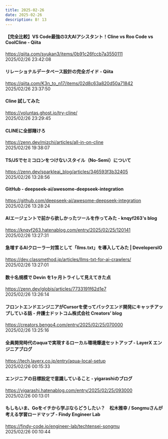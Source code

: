 ```yaml
---
title: 2025-02-26
date: 2025-02-26
description: B! 13
---
```


#### 【完全比較】VS Code最強の3大AIアシスタント！Cline vs Roo Code vs CoolCline - Qiita
https://qiita.com/syukan3/items/0b91c26fccb7a3550111<br>
2025/02/26 23:42:08<br>


#### リレーショナルデータベース設計の完全ガイド - Qiita
https://qiita.com/K3n_to_n17/items/02d8c63a820d50a71842<br>
2025/02/26 23:37:50<br>


#### Cline 試してみた
https://voluntas.ghost.io/try-cline/<br>
2025/02/26 23:29:45<br>


#### CLINEに全部賭けろ
https://zenn.dev/mizchi/articles/all-in-on-cline<br>
2025/02/26 19:38:07<br>


#### TS/JSでセミコロンをつけないスタイル（No-Semi）について
https://zenn.dev/sparkleai_blog/articles/346593f3b32405<br>
2025/02/26 13:28:56<br>


#### GitHub - deepseek-ai/awesome-deepseek-integration
https://github.com/deepseek-ai/awesome-deepseek-integration<br>
2025/02/26 13:28:24<br>


#### AIエージェントで前から欲しかったツールを作ってみた - knqyf263's blog
https://knqyf263.hatenablog.com/entry/2025/02/25/120141<br>
2025/02/26 13:27:31<br>


#### 急増するAIクローラー対策として「llms.txt」を導入してみた | DevelopersIO
https://dev.classmethod.jp/articles/llms-txt-for-ai-crawlers/<br>
2025/02/26 13:27:01<br>


#### 数十名規模で Devin を1ヶ月トライして見えてきた点
https://zenn.dev/globis/articles/7733191f62d1e7<br>
2025/02/26 13:26:14<br>


#### フロントエンドエンジニアがCursorを使ってバックエンド開発にキャッチアップしている話 - 弁護士ドットコム株式会社 Creators’ blog
https://creators.bengo4.com/entry/2025/02/25/070000<br>
2025/02/26 13:25:16<br>


#### 全員開発時代のaquaで実現するローカル環境爆速セットアップ - LayerX エンジニアブログ
https://tech.layerx.co.jp/entry/aqua-local-setup<br>
2025/02/26 00:15:33<br>


#### エンジニアの目標設定で意識していること - yigarashiのブログ
https://yigarashi.hatenablog.com/entry/2025/02/25/093000<br>
2025/02/26 00:13:01<br>


#### もしもいま、Goをイチから学ぶならどうしたい？　松木雅幸 / Songmuさんが考える学習ロードマップ - Findy Engineer Lab
https://findy-code.io/engineer-lab/techtensei-songmu<br>
2025/02/26 00:10:44<br>



